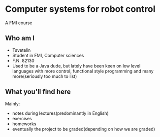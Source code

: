 # Computer systems for robot control
A FMI course

## Who am I
- Tsvetelin
- Student in FMI, Computer sciences
- F.N. 82130
- Used to be a Java dude, but lately have been keen on low level languages with more control, functional style programming and many more(seriously too much to list)

## What you'll find here
Mainly:
- notes during lectures(predominantly in English)
- exercises
- homeworks
- eventually the project to be graded(depending on how we are graded)
